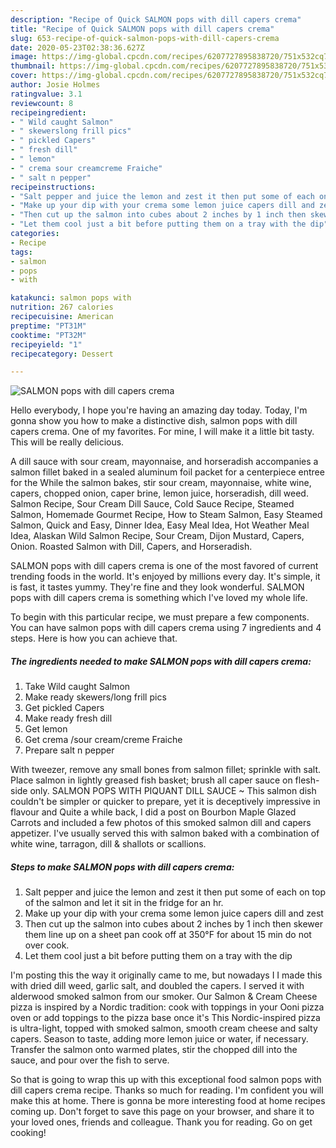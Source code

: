 ```yaml
---
description: "Recipe of Quick SALMON pops with dill capers crema"
title: "Recipe of Quick SALMON pops with dill capers crema"
slug: 653-recipe-of-quick-salmon-pops-with-dill-capers-crema
date: 2020-05-23T02:38:36.627Z
image: https://img-global.cpcdn.com/recipes/6207727895838720/751x532cq70/salmon-pops-with-dill-capers-crema-recipe-main-photo.jpg
thumbnail: https://img-global.cpcdn.com/recipes/6207727895838720/751x532cq70/salmon-pops-with-dill-capers-crema-recipe-main-photo.jpg
cover: https://img-global.cpcdn.com/recipes/6207727895838720/751x532cq70/salmon-pops-with-dill-capers-crema-recipe-main-photo.jpg
author: Josie Holmes
ratingvalue: 3.1
reviewcount: 8
recipeingredient:
- " Wild caught Salmon"
- " skewerslong frill pics"
- " pickled Capers"
- " fresh dill"
- " lemon"
- " crema sour creamcreme Fraiche"
- " salt n pepper"
recipeinstructions:
- "Salt pepper and juice the lemon and zest it then put some of each on top of the salmon and let it sit in the fridge for an hr."
- "Make up your dip with your crema some lemon juice capers dill and zest"
- "Then cut up the salmon into cubes about 2 inches by 1 inch then skewer them line up on a sheet pan cook off at 350°F for about 15 min do not over cook."
- "Let them cool just a bit before putting them on a tray with the dip"
categories:
- Recipe
tags:
- salmon
- pops
- with

katakunci: salmon pops with 
nutrition: 267 calories
recipecuisine: American
preptime: "PT31M"
cooktime: "PT32M"
recipeyield: "1"
recipecategory: Dessert

---
```



![SALMON pops with dill capers crema](https://img-global.cpcdn.com/recipes/6207727895838720/751x532cq70/salmon-pops-with-dill-capers-crema-recipe-main-photo.jpg)

Hello everybody, I hope you're having an amazing day today. Today, I'm gonna show you how to make a distinctive dish, salmon pops with dill capers crema. One of my favorites. For mine, I will make it a little bit tasty. This will be really delicious.

A dill sauce with sour cream, mayonnaise, and horseradish accompanies a salmon fillet baked in a sealed aluminum foil packet for a centerpiece entree for the While the salmon bakes, stir sour cream, mayonnaise, white wine, capers, chopped onion, caper brine, lemon juice, horseradish, dill weed. Salmon Recipe, Sour Cream Dill Sauce, Cold Sauce Recipe, Steamed Salmon, Homemade Gourmet Recipe, How to Steam Salmon, Easy Steamed Salmon, Quick and Easy, Dinner Idea, Easy Meal Idea, Hot Weather Meal Idea, Alaskan Wild Salmon Recipe, Sour Cream, Dijon Mustard, Capers, Onion. Roasted Salmon with Dill, Capers, and Horseradish.

SALMON pops with dill capers crema is one of the most favored of current trending foods in the world. It's enjoyed by millions every day. It's simple, it is fast, it tastes yummy. They're fine and they look wonderful. SALMON pops with dill capers crema is something which I've loved my whole life.


To begin with this particular recipe, we must prepare a few components. You can have salmon pops with dill capers crema using 7 ingredients and 4 steps. Here is how you can achieve that.

<!--inarticleads1-->

##### The ingredients needed to make SALMON pops with dill capers crema:

1. Take  Wild caught Salmon
1. Make ready  skewers/long frill pics
1. Get  pickled Capers
1. Make ready  fresh dill
1. Get  lemon
1. Get  crema /sour cream/creme Fraiche
1. Prepare  salt n pepper


With tweezer, remove any small bones from salmon fillet; sprinkle with salt. Place salmon in lightly greased fish basket; brush all caper sauce on flesh-side only. SALMON POPS WITH PIQUANT DILL SAUCE ~ This salmon dish couldn&#39;t be simpler or quicker to prepare, yet it is deceptively impressive in flavour and Quite a while back, I did a post on Bourbon Maple Glazed Carrots and included a few photos of this smoked salmon dill and capers appetizer. I&#39;ve usually served this with salmon baked with a combination of white wine, tarragon, dill &amp; shallots or scallions. 

<!--inarticleads2-->

##### Steps to make SALMON pops with dill capers crema:

1. Salt pepper and juice the lemon and zest it then put some of each on top of the salmon and let it sit in the fridge for an hr.
1. Make up your dip with your crema some lemon juice capers dill and zest
1. Then cut up the salmon into cubes about 2 inches by 1 inch then skewer them line up on a sheet pan cook off at 350°F for about 15 min do not over cook.
1. Let them cool just a bit before putting them on a tray with the dip


I&#39;m posting this the way it originally came to me, but nowadays I I made this with dried dill weed, garlic salt, and doubled the capers. I served it with alderwood smoked salmon from our smoker. Our Salmon &amp; Cream Cheese pizza is inspired by a Nordic tradition: cook with toppings in your Ooni pizza oven or add toppings to the pizza base once it&#39;s This Nordic-inspired pizza is ultra-light, topped with smoked salmon, smooth cream cheese and salty capers. Season to taste, adding more lemon juice or water, if necessary. Transfer the salmon onto warmed plates, stir the chopped dill into the sauce, and pour over the fish to serve. 

So that is going to wrap this up with this exceptional food salmon pops with dill capers crema recipe. Thanks so much for reading. I'm confident you will make this at home. There is gonna be more interesting food at home recipes coming up. Don't forget to save this page on your browser, and share it to your loved ones, friends and colleague. Thank you for reading. Go on get cooking!
